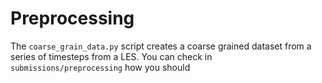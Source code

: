 # Preprocessing

The `coarse_grain_data.py` script creates a coarse grained dataset from a series of timesteps from a LES. You can check in `submissions/preprocessing` how you should 